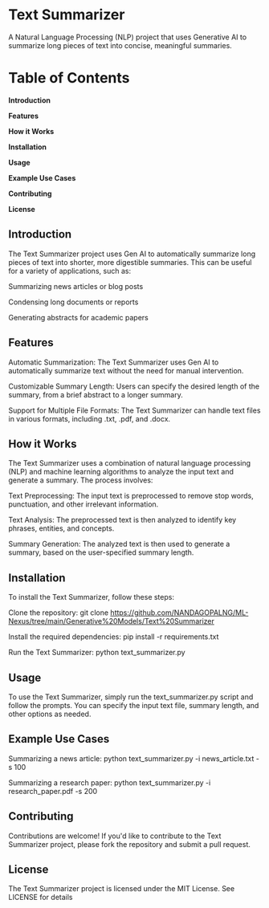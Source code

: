 # Text Summarizer

A Natural Language Processing (NLP) project that uses Generative AI to summarize long pieces of text into concise, meaningful summaries.

# Table of Contents

**Introduction**

**Features**

**How it Works**

**Installation**

**Usage**

**Example Use Cases**

**Contributing**

**License**

## Introduction

The Text Summarizer project uses Gen AI to automatically summarize long pieces of text into shorter, more digestible summaries. This can be useful for a variety of applications, such as:

Summarizing news articles or blog posts

Condensing long documents or reports

Generating abstracts for academic papers

## Features

Automatic Summarization: The Text Summarizer uses Gen AI to automatically summarize text without the need for manual intervention.

Customizable Summary Length: Users can specify the desired length of the summary, from a brief abstract to a longer summary.

Support for Multiple File Formats: The Text Summarizer can handle text files in various formats, including .txt, .pdf, and .docx.

## How it Works

The Text Summarizer uses a combination of natural language processing (NLP) and machine learning algorithms to analyze the input text and generate a summary. The process involves:

Text Preprocessing: The input text is preprocessed to remove stop words, punctuation, and other irrelevant information.

Text Analysis: The preprocessed text is then analyzed to identify key phrases, entities, and concepts.

Summary Generation: The analyzed text is then used to generate a summary, based on the user-specified summary length.

## Installation

To install the Text Summarizer, follow these steps:

Clone the repository: git clone https://github.com/NANDAGOPALNG/ML-Nexus/tree/main/Generative%20Models/Text%20Summarizer

Install the required dependencies: pip install -r requirements.txt

Run the Text Summarizer: python text_summarizer.py

## Usage

To use the Text Summarizer, simply run the text_summarizer.py script and follow the prompts. You can specify the input text file, summary length, and other options as needed.

## Example Use Cases

Summarizing a news article: python text_summarizer.py -i news_article.txt -s 100

Summarizing a research paper: python text_summarizer.py -i research_paper.pdf -s 200

## Contributing

Contributions are welcome! If you'd like to contribute to the Text Summarizer project, please fork the repository and submit a pull request.

## License

The Text Summarizer project is licensed under the MIT License. See LICENSE for details
